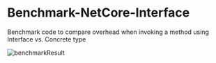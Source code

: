# Benchmark-NetCore-Interface
Benchmark code to compare overhead when invoking a method using Interface vs. Concrete type

![benchmarkResult](https://user-images.githubusercontent.com/33999631/150381396-d8fd0cf4-04f1-4268-82ad-78405b6837eb.png)
